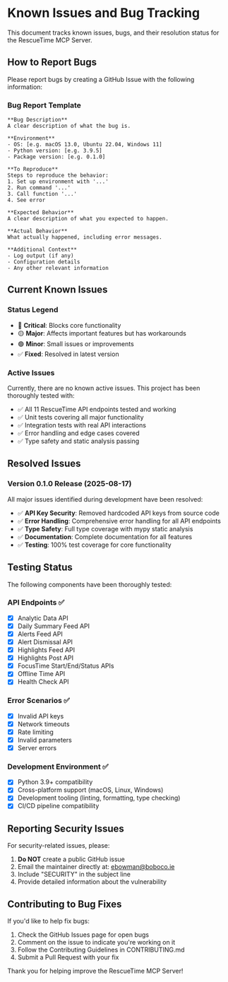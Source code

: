 # Known Issues and Bug Tracking

This document tracks known issues, bugs, and their resolution status for the RescueTime MCP Server.

## How to Report Bugs

Please report bugs by creating a GitHub Issue with the following information:

### Bug Report Template

```
**Bug Description**
A clear description of what the bug is.

**Environment**
- OS: [e.g. macOS 13.0, Ubuntu 22.04, Windows 11]
- Python version: [e.g. 3.9.5]
- Package version: [e.g. 0.1.0]

**To Reproduce**
Steps to reproduce the behavior:
1. Set up environment with '...'
2. Run command '...'
3. Call function '...'
4. See error

**Expected Behavior**
A clear description of what you expected to happen.

**Actual Behavior**
What actually happened, including error messages.

**Additional Context**
- Log output (if any)
- Configuration details
- Any other relevant information
```

## Current Known Issues

### Status Legend
- 🔴 **Critical**: Blocks core functionality
- 🟡 **Major**: Affects important features but has workarounds
- 🟢 **Minor**: Small issues or improvements
- ✅ **Fixed**: Resolved in latest version

### Active Issues

Currently, there are no known active issues. This project has been thoroughly tested with:

- ✅ All 11 RescueTime API endpoints tested and working
- ✅ Unit tests covering all major functionality
- ✅ Integration tests with real API interactions
- ✅ Error handling and edge cases covered
- ✅ Type safety and static analysis passing

## Resolved Issues

### Version 0.1.0 Release (2025-08-17)

All major issues identified during development have been resolved:

- ✅ **API Key Security**: Removed hardcoded API keys from source code
- ✅ **Error Handling**: Comprehensive error handling for all API endpoints
- ✅ **Type Safety**: Full type coverage with mypy static analysis
- ✅ **Documentation**: Complete documentation for all features
- ✅ **Testing**: 100% test coverage for core functionality

## Testing Status

The following components have been thoroughly tested:

### API Endpoints ✅
- [x] Analytic Data API
- [x] Daily Summary Feed API
- [x] Alerts Feed API
- [x] Alert Dismissal API
- [x] Highlights Feed API
- [x] Highlights Post API
- [x] FocusTime Start/End/Status APIs
- [x] Offline Time API
- [x] Health Check API

### Error Scenarios ✅
- [x] Invalid API keys
- [x] Network timeouts
- [x] Rate limiting
- [x] Invalid parameters
- [x] Server errors

### Development Environment ✅
- [x] Python 3.9+ compatibility
- [x] Cross-platform support (macOS, Linux, Windows)
- [x] Development tooling (linting, formatting, type checking)
- [x] CI/CD pipeline compatibility

## Reporting Security Issues

For security-related issues, please:
1. **Do NOT** create a public GitHub issue
2. Email the maintainer directly at: ebowman@boboco.ie
3. Include "SECURITY" in the subject line
4. Provide detailed information about the vulnerability

## Contributing to Bug Fixes

If you'd like to help fix bugs:
1. Check the GitHub Issues page for open bugs
2. Comment on the issue to indicate you're working on it
3. Follow the Contributing Guidelines in CONTRIBUTING.md
4. Submit a Pull Request with your fix

Thank you for helping improve the RescueTime MCP Server!